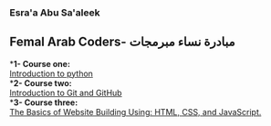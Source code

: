 ### Esra'a Abu Sa'aleek
## Femal Arab Coders- مبادرة نساء مبرمجات

*__1- Course one:__    
[Introduction to python](https://www.udemy.com/course/introduction-to-python)    
*__2- Course two:__    
[Introduction to Git and GitHub ](https://www.udemy.com/course/introduction-to-git-and-github)    
*__3- Course three:__    
[The Basics of Website Building Using: HTML, CSS, and JavaScript.](https://www.udemy.com/course/html-css-javascript-arabic)
